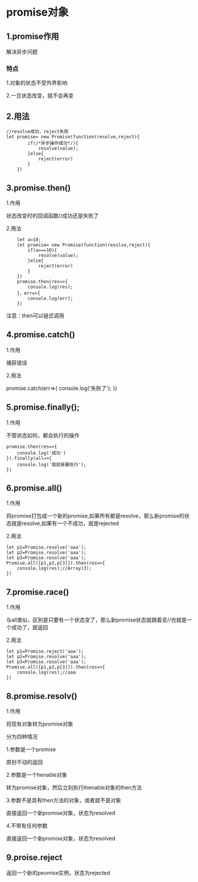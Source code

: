 # promise对象
## 1.promise作用
解决异步问题
### 特点

1.对象的状态不受外界影响

2.一旦状态改变，就不会再变
## 2.用法

    //resolve成功，reject失败
    let promise= new Promise(function(resolve,reject){
            if(/*异步操作成功*/){
                resolve(value);
            }else{
                reject(error)
            }
        })
## 3.promise.then()
1.作用

状态改变时的回调函数//成功还是失败了

2.用法

        let a=10;
        let promise= new Promise(function(resolve,reject){
            if(a===10){
                resolve(value);
            }else{
                reject(error)
            }
        })
        promise.then(res=>{
            console.log(res);
        }，err=>{
            console.log(err);
        })
注意：then可以链式调用
## 4.promise.catch()
1.作用

捕获错误

2.用法

promise.catch(err=>{
    console.log('失败了');
})

## 5.promise.finally();
1.作用

不管状态如何，都会执行的操作

    promise.then(res=>{
        console.log('成功')
    }).finally(all=>{
        console.log('我就是要执行');
    })

## 6.promise.all()
1.作用

将promise打包成一个新的promise,如果所有都是resolve，那么新promise的状态就是resolve,如果有一个不成功，就是rejected

2.用法

    let p1=Promise.resolve('aaa');
    let p2=Promise.resolve('aaa');
    let p3=Promise.resolve('aaa');
    Promise.all([p1,p2,p[3]]).then(res=>{
        console.log(res);//Array(3);
    })

## 7.promise.race()

1.作用

与all类似，区别是只要有一个状态变了，那么新promise状态就跟着变//也就是一个成功了，就返回

2.用法

    let p1=Promise.reject('aaa');
    let p2=Promise.resolve('aaa');
    let p3=Promise.resolve('aaa');
    Promise.all([p1,p2,p[3]]).then(res=>{
        console.log(res);//aaa
    })
## 8.promise.resolv()
1.作用

将现有对象转为promise对象

分为四种情况

1.参数是一个promise

原封不动的返回

2.参数是一个henable对象

转为promise对象，然后立刻执行thenable对象的then方法

3.参数不是具有then方法的对象，或者就不是对象

直接返回一个新promise对象，状态为resolved

4.不带有任何参数

直接返回一个新promise对象，状态为resolved

## 9.proise.reject

返回一个新的peomise实例，状态为rejected




 